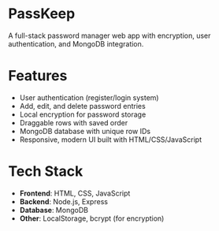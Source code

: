 # PassKeep
A full-stack password manager web app with encryption, user authentication, and MongoDB integration.  

# Features
- User authentication (register/login system)
- Add, edit, and delete password entries
- Local encryption for password storage
- Draggable rows with saved order
- MongoDB database with unique row IDs
- Responsive, modern UI built with HTML/CSS/JavaScript

# Tech Stack
- **Frontend**: HTML, CSS, JavaScript  
- **Backend**: Node.js, Express  
- **Database**: MongoDB  
- **Other**: LocalStorage, bcrypt (for encryption)

